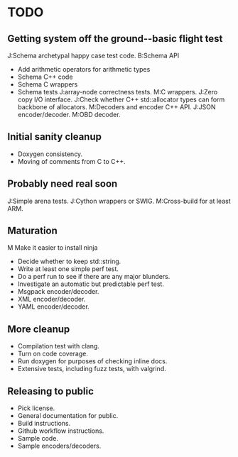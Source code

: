 # TODO

## Getting system off the ground--basic flight test

J:Schema archetypal happy case test code.
B:Schema API
* Add arithmetic operators for arithmetic types
* Schema C++ code
* Schema C wrappers
* Schema tests
J:array-node correctness tests.
M:C wrappers.
J:Zero copy I/O interface.
J:Check whether C++ std::allocator types can form backbone of allocators.
M:Decoders and encoder C++ API.
J:JSON encoder/decoder.
M:OBD decoder.

## Initial sanity cleanup

* Doxygen consistency.
* Moving of comments from C to C++.

## Probably need real soon

J:Simple arena tests.
J:Cython wrappers or SWIG.
M:Cross-build for at least ARM.

## Maturation

M Make it easier to install ninja
* Decide whether to keep std::string.
* Write at least one simple perf test.
* Do a perf run to see if there are any major blunders.
* Investigate an automatic but predictable perf test.
* Msgpack encoder/decoder.
* XML encoder/decoder.
* YAML encoder/decoder.

## More cleanup

* Compilation test with clang.
* Turn on code coverage.
* Run doxygen for purposes of checking inline docs.
* Extensive tests, including fuzz tests, with valgrind.

## Releasing to public

* Pick license.
* General documentation for public.
* Build instructions.
* Github workflow instructions.
* Sample code.
* Sample encoders/decoders.
